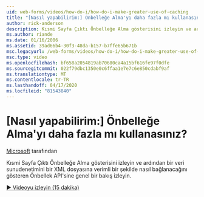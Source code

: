 ```yaml
---
uid: web-forms/videos/how-do-i/how-do-i-make-greater-use-of-caching
title: "[Nasıl yapabilirim:] Önbelleğe Alma'yı daha fazla mı kullanasınız? | Microsoft Belgeleri"
author: rick-anderson
description: Kısmi Sayfa Çıktı Önbelleğe Alma gösterisini izleyin ve ardından bir veri sunusunu verimli bir şekilde nasıl bağlayın...
ms.author: riande
ms.date: 01/16/2006
ms.assetid: 39ad66b4-30f3-48da-b157-b7ffe65b671b
msc.legacyurl: /web-forms/videos/how-do-i/how-do-i-make-greater-use-of-caching
msc.type: video
ms.openlocfilehash: bf658a2054819ab70680ca4a15bf616fe97f0dfe
ms.sourcegitcommit: 022f79dbc1350e0c6ffaa1e7e7c6e850cdabf9af
ms.translationtype: MT
ms.contentlocale: tr-TR
ms.lasthandoff: 04/17/2020
ms.locfileid: "81543840"
---
```

# <a name="how-do-i-make-greater-use-of-caching"></a>[Nasıl yapabilirim:] Önbelleğe Alma'yı daha fazla mı kullanasınız?

[Microsoft](https://github.com/microsoft) tarafından

Kısmi Sayfa Çıktı Önbelleğe Alma gösterisini izleyin ve ardından bir veri sunudenetimini bir XML dosyasına verimli bir şekilde nasıl bağlanacağını gösteren Önbellek API'sine genel bir bakış izleyin.

[&#9654; Videoyu izleyin (15 dakika)](https://channel9.msdn.com/Blogs/ASP-NET-Site-Videos/how-do-i-make-greater-use-of-caching)

